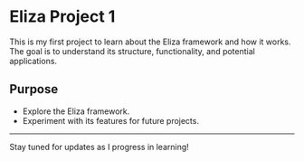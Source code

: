 # Eliza Project 1

This is my first project to learn about the Eliza framework and how it works.
The goal is to understand its structure, functionality, and potential applications.

## Purpose

- Explore the Eliza framework.
- Experiment with its features for future projects.

---

Stay tuned for updates as I progress in learning!
